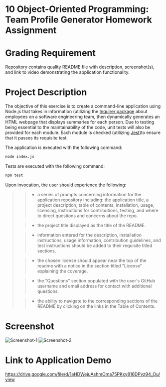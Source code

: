 # 10 Object-Oriented Programming: Team Profile Generator Homework Assignment

# Grading Requirement

Repository contains quality README file with description, screenshot(s), and link to video demonstrating the application functionality.

# Project Description

The objective of this exercise is to create a command-line application using Node.js that takes in information (utilizing the [Inquirer package](https://www.npmjs.com/package/inquirer) about employees on a software engineering team, then dynamically generates an HTML webpage that displays summaries for each person. Due to testing being essential to the maintainability of the code, unit tests will also be provided for each module. Each module is checked (utilizing [Jest](https://www.npmjs.com/package/jest))to ensure that it passes its requisite test.

The application is executed with the following command:

```bash
node index.js
```

Tests are executed with the following command:

```bash
npm test
```

Upon invocation, the user should experience the following:

> > - a series of prompts concerning information for the application repository including: the application title, a project description, table of contents, installation, usage, licensing, instructions for contributions, testing, and where to direct questions and concerns about the repo.
>
> > - the project title displayed as the title of the README.
>
> > - information entered for the description, installation instructions, usage information, contribution guidelines, and test instructions should be added to their requisite titled sections.
>
> > - the chosen license should appear near the top of the readme with a notice in the section titled "License" explaining the coverage.
>
> > - the "Questions" section populated with the user's GitHub username and email address for contact with additional questions.
>
> > - the ability to navigate to the corresponding sections of the README by clicking on the links in the Table of Contents.

# Screenshot

![Screenshot-1](./assets/images/Screenshot-1.png?raw=true "Screenshot-1")
![Screenshot-2](./assets/images/Screenshot-2.png?raw=true "Screenshot-2")

# Link to Application Demo

https://drive.google.com/file/d/1aHDWejuAshmOma75PKxy816DPvz94_Ou/view
